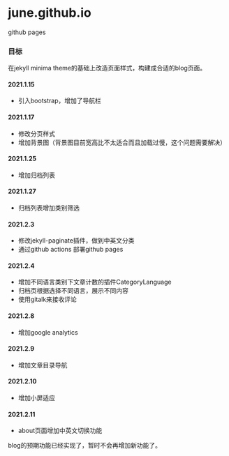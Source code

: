 # june.github.io
github pages  
### 目标
在jekyll minima theme的基础上改造页面样式，构建成合适的blog页面。
#### 2021.1.15  
* 引入bootstrap，增加了导航栏  

#### 2021.1.17 
* 修改分页样式
* 增加背景图（背景图目前宽高比不太适合而且加载过慢，这个问题需要解决）

#### 2021.1.25
* 增加归档列表   

#### 2021.1.27
* 归档列表增加类别筛选  

#### 2021.2.3
* 修改jekyll-paginate插件，做到中英文分类
* 通过github actions 部署github pages

#### 2021.2.4
* 增加不同语言类别下文章计数的插件CategoryLanguage
* 归档页根据选择不同语言，展示不同内容
* 使用gitalk来接收评论

#### 2021.2.8
* 增加google analytics

#### 2021.2.9
* 增加文章目录导航

#### 2021.2.10
* 增加小屏适应

#### 2021.2.11
* about页面增加中英文切换功能

blog的预期功能已经实现了，暂时不会再增加新功能了。

